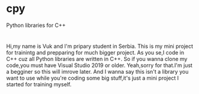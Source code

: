 # cpy
Python libraries for C++

#
Hi,my name is Vuk and I'm pripary student in Serbia.
This is my mini project for trainintg and prepparing for much bigger project.
As you se,I code in C++ cuz all Python libraries are written in C++.
So if you wanna clone my code,you must have Visual Studio 2019 or older.
Yeah,sorry for that.I'm just a begginer so this will imrove later.
And I wanna say this isn't a library you want to use while you're coding
some big stuff,it's just a mini project I started for training myself.
